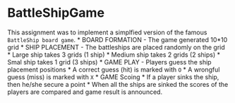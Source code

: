 # BattleShipGame

This assignment was to implement a simplfied version of the famous `BattleShip board game`.
    * BOARD FORMATION - The game generated 10*10 grid
    * SHIP PLACEMENT - The battleships are placed randomly on the grid 
        * Large ship takes 3 grids (1 ship)
        * Medium ship takes 2 grids (2 ships)
        * Smal ship takes 1 grid (3 ships)
    * GAME PLAY - Players guess the ship placement positions
        * A correct guess (hit) is marked with `O`
        * A wrongful guess (miss) is marked with `X`
    * GAME Scoing 
        * If a player sinks the ship, then he/she secure a point
        * When all the ships are sinked the scores of the players are compared and game result is announced. 


